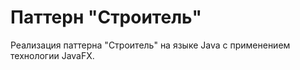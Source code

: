 # Паттерн "Строитель"
Реализация паттерна "Строитель" на языке Java с применением технологии JavaFX.
